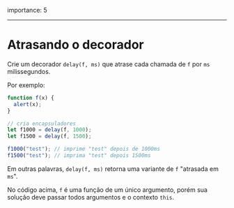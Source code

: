 importance: 5

---

# Atrasando o decorador

Crie um decorador `delay(f, ms)` que atrase cada chamada de `f` por `ms` milissegundos.

Por exemplo:

```js
function f(x) {
  alert(x);
}

// cria encapsuladores
let f1000 = delay(f, 1000);
let f1500 = delay(f, 1500);

f1000("test"); // imprime "test" depois de 1000ms
f1500("test"); // imprima "test" depois 1500ms
```

Em outras palavras, `delay(f, ms)` retorna uma variante de `f` "atrasada em `ms`".

No código acima, `f` é uma função de um único argumento, porém sua solução deve passar todos argumentos e o contexto `this`.
